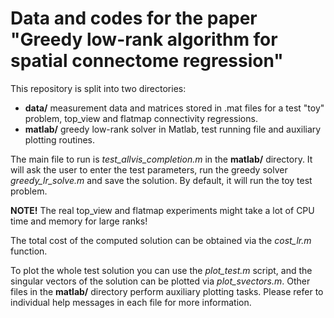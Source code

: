 # Data and codes for the paper "Greedy low-rank algorithm for spatial connectome regression"
  
This repository is split into two directories:
- **data/**  measurement data and matrices stored in .mat files for a test "toy" problem, top_view and flatmap connectivity regressions.
- **matlab/**  greedy low-rank solver in Matlab, test running file and auxiliary plotting routines.

The main file to run is *test_allvis_completion.m* in the **matlab/** directory. It will ask the user to enter the test parameters, run the greedy solver *greedy_lr_solve.m* and save the solution. By default, it will run the toy test problem.

**NOTE!** The real top_view and flatmap experiments might take a lot of CPU time and memory for large ranks!

The total cost of the computed solution can be obtained via the *cost_lr.m* function.

To plot the whole test solution you can use the *plot_test.m* script, and the singular vectors of the solution can be plotted via *plot_svectors.m*. Other files in the **matlab/** directory perform auxiliary plotting tasks. Please refer to individual help messages in each file for more information.

